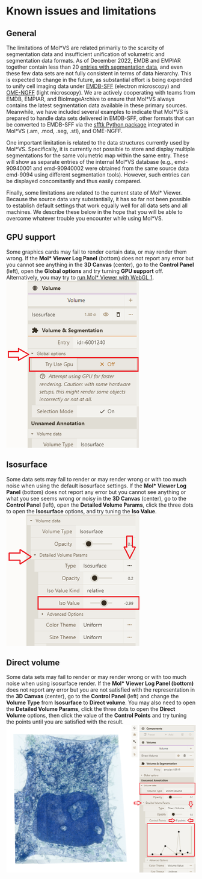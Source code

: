 # Known issues and limitations

## General
The limitations of Mol\*VS are related primarily to the scarcity of segmentation data and insufficient unification of volumetric and segmentation data formats. As of December 2022, EMDB and EMPIAR together contain less than 20 [entries with segmentation data](https://www.ebi.ac.uk/empiar/volume-browser/), and even these few data sets are not fully consistent in terms of data hierarchy. This is expected to change in the future, as substantial effort is being expended to unify cell imaging data under [EMDB-SFF](http://europepmc.org/article/MED/28682240) (electron microscopy) and [OME-NGFF](https://www.nature.com/articles/s41592-021-01326-w) (light microscopy). We are actively cooperating with teams from EMDB, EMPIAR, and BioImageArchive to ensure that Mol\*VS always contains the latest segmentation data available in these primary sources. Meanwhile, we have included several examples to indicate that Mol\*VS is prepared to handle data sets delivered in EMDB-SFF, other formats that can be converted to EMDB-SFF via the [sfftk Python package](https://sfftk.readthedocs.io/en/latest/) integrated in Mol\*VS (.am, .mod, .seg, .stl), and OME-NGFF.

One important limitation is related to the data structures currently used by Mol\*VS. Specifically, it is currently not possible to store and display multiple segmentations for the same volumetric map within the same entry. These will show as separate entries of the internal Mol\*VS database (e.g., emd-90940001 and emd-90940002 were obtained from the same source data emd-9094 using different segmentation tools). However, such entries can be displayed concomitantly and thus easily compared.

Finally, some limitations are related to the current state of Mol\* Viewer. Because the source data vary substantially, it has so far not been possible to establish default settings that work equally well for all data sets and all machines. We describe these below in the hope that you will be able to overcome whatever trouble you encounter while using Mol\*VS.

## GPU support
Some graphics cards may fail to render certain data, or may render them wrong. If the **Mol\* Viewer Log Panel** (bottom) does not report any error but you cannot see anything in the **3D Canvas** (center), go to the **Control Panel** (left), open the **Global options** and try turning **GPU support** off. Alternatively, you may try to [run Mol* Viewer with WebGL 1](https://molstar.org/viewer/?prefer-webgl1=1).
![gpu_support](known_issues_and_limitations/gpu_support.png)

## Isosurface
Some data sets may fail to render or may render wrong or with too much noise when using the default isosurface settings. If the **Mol\* Viewer Log Panel** (bottom) does not report any error but you cannot see anything or what you see seems wrong or noisy in the **3D Canvas** (center), go to the **Control Panel** (left), open the **Detailed Volume Params**, click the three dots to open the **Isosurface** options, and try tuning the **Iso Value**.
![isovalue](known_issues_and_limitations/isovalue.png)

## Direct volume
Some data sets may fail to render or may render wrong or with too much noise when using isosurface render. If the **Mol\* Viewer Log Panel (bottom)** does not report any error but you are not satisfied with the representation in the **3D Canvas** (center), go to the **Control Panel** (left) and change the **Volume Type** from **Isosurface** to **Direct volume**. You may also need to open the **Detailed Volume Params**, click the three dots to open the **Direct Volume** options, then click the value of the  **Control Points** and try tuning the points until you are satisfied with the result.
![direct_volume_1](known_issues_and_limitations/direct_volume_1.png)
